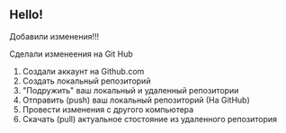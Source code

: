 ## Hello!

Добавили изменения!!! 

Сделали изменеения на Git Hub

1. Создали аккаунт на Github.com
2. Создать локальный репозиторий
3. "Подружить" ваш локальный и удаленный репозитории
4. Отправить (push) ваш локальный репозиторий (На GitHub)
5. Провести изменения с другого компьютера
6. Скачать (pull) актуальное стостояние из удаленного репозитория
